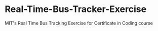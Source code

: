 # Real-Time-Bus-Tracker-Exercise
MIT's Real Time Bus Tracking Exercise for Certificate in Coding course
